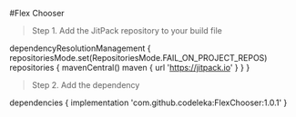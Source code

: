 #Flex Chooser


> Step 1. Add the JitPack repository to your build file


 dependencyResolutionManagement {
		repositoriesMode.set(RepositoriesMode.FAIL_ON_PROJECT_REPOS)
		repositories {
			mavenCentral()
			maven { url 'https://jitpack.io' }
		}
	}



> Step 2. Add the dependency


dependencies {
	        implementation 'com.github.codeleka:FlexChooser:1.0.1'
	}
